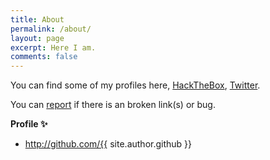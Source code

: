 ```yaml
---
title: About
permalink: /about/
layout: page
excerpt: Here I am.
comments: false
---
```


You can find some of my profiles here, <a href="https://www.hackthebox.com/home/users/profile/744271" target="_blank" rel="noopener">HackTheBox</a>, <a href="https://twitter.com/zexionx00" target="_blank" rel="noopener">Twitter</a>.

You can [report](mailto:zexionx00@gmail.com) if there is an broken link(s) or bug.

**Profile ✨**

- http://github.com/{{ site.author.github }}
